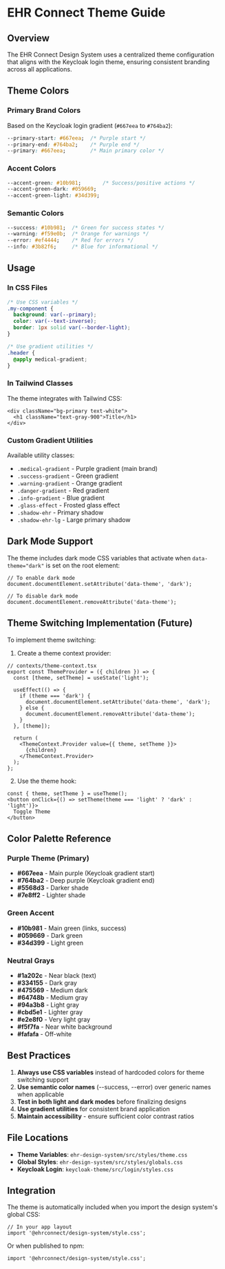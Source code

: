 # EHR Connect Theme Guide

## Overview

The EHR Connect Design System uses a centralized theme configuration that aligns with the Keycloak login theme, ensuring consistent branding across all applications.

## Theme Colors

### Primary Brand Colors
Based on the Keycloak login gradient (`#667eea` to `#764ba2`):

```css
--primary-start: #667eea;  /* Purple start */
--primary-end: #764ba2;    /* Purple end */
--primary: #667eea;        /* Main primary color */
```

### Accent Colors
```css
--accent-green: #10b981;       /* Success/positive actions */
--accent-green-dark: #059669;
--accent-green-light: #34d399;
```

### Semantic Colors
```css
--success: #10b981;  /* Green for success states */
--warning: #f59e0b;  /* Orange for warnings */
--error: #ef4444;    /* Red for errors */
--info: #3b82f6;     /* Blue for informational */
```

## Usage

### In CSS Files

```css
/* Use CSS variables */
.my-component {
  background: var(--primary);
  color: var(--text-inverse);
  border: 1px solid var(--border-light);
}

/* Use gradient utilities */
.header {
  @apply medical-gradient;
}
```

### In Tailwind Classes

The theme integrates with Tailwind CSS:

```tsx
<div className="bg-primary text-white">
  <h1 className="text-gray-900">Title</h1>
</div>
```

### Custom Gradient Utilities

Available utility classes:
- `.medical-gradient` - Purple gradient (main brand)
- `.success-gradient` - Green gradient
- `.warning-gradient` - Orange gradient  
- `.danger-gradient` - Red gradient
- `.info-gradient` - Blue gradient
- `.glass-effect` - Frosted glass effect
- `.shadow-ehr` - Primary shadow
- `.shadow-ehr-lg` - Large primary shadow

## Dark Mode Support

The theme includes dark mode CSS variables that activate when `data-theme="dark"` is set on the root element:

```tsx
// To enable dark mode
document.documentElement.setAttribute('data-theme', 'dark');

// To disable dark mode
document.documentElement.removeAttribute('data-theme');
```

## Theme Switching Implementation (Future)

To implement theme switching:

1. Create a theme context provider:
```tsx
// contexts/theme-context.tsx
export const ThemeProvider = ({ children }) => {
  const [theme, setTheme] = useState('light');
  
  useEffect(() => {
    if (theme === 'dark') {
      document.documentElement.setAttribute('data-theme', 'dark');
    } else {
      document.documentElement.removeAttribute('data-theme');
    }
  }, [theme]);
  
  return (
    <ThemeContext.Provider value={{ theme, setTheme }}>
      {children}
    </ThemeContext.Provider>
  );
};
```

2. Use the theme hook:
```tsx
const { theme, setTheme } = useTheme();
<button onClick={() => setTheme(theme === 'light' ? 'dark' : 'light')}>
  Toggle Theme
</button>
```

## Color Palette Reference

### Purple Theme (Primary)
- **#667eea** - Main purple (Keycloak gradient start)
- **#764ba2** - Deep purple (Keycloak gradient end)
- **#5568d3** - Darker shade
- **#7e8ff2** - Lighter shade

### Green Accent
- **#10b981** - Main green (links, success)
- **#059669** - Dark green
- **#34d399** - Light green

### Neutral Grays
- **#1a202c** - Near black (text)
- **#334155** - Dark gray
- **#475569** - Medium dark
- **#64748b** - Medium gray
- **#94a3b8** - Light gray
- **#cbd5e1** - Lighter gray
- **#e2e8f0** - Very light gray
- **#f5f7fa** - Near white background
- **#fafafa** - Off-white

## Best Practices

1. **Always use CSS variables** instead of hardcoded colors for theme switching support
2. **Use semantic color names** (--success, --error) over generic names when applicable
3. **Test in both light and dark modes** before finalizing designs
4. **Use gradient utilities** for consistent brand application
5. **Maintain accessibility** - ensure sufficient color contrast ratios

## File Locations

- **Theme Variables**: `ehr-design-system/src/styles/theme.css`
- **Global Styles**: `ehr-design-system/src/styles/globals.css`
- **Keycloak Login**: `keycloak-theme/src/login/styles.css`

## Integration

The theme is automatically included when you import the design system's global CSS:

```tsx
// In your app layout
import '@ehrconnect/design-system/style.css';
```

Or when published to npm:
```tsx
import '@ehrconnect/design-system/style.css';
